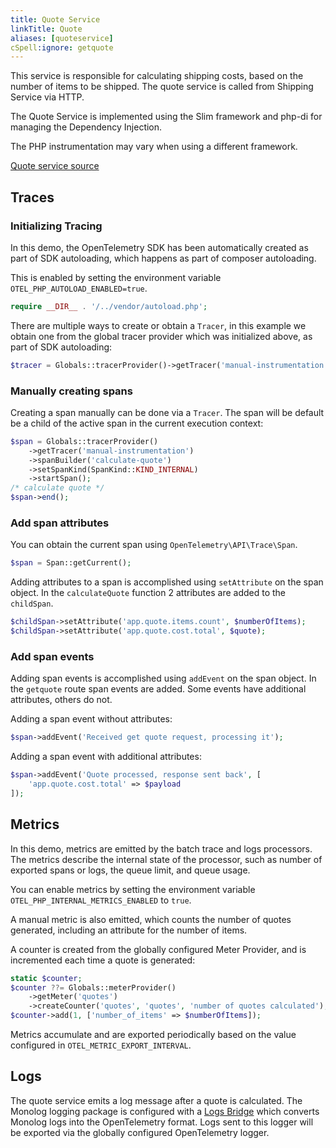 ```yaml
---
title: Quote Service
linkTitle: Quote
aliases: [quoteservice]
cSpell:ignore: getquote
---
```


This service is responsible for calculating shipping costs, based on the number
of items to be shipped. The quote service is called from Shipping Service via
HTTP.

The Quote Service is implemented using the Slim framework and php-di for
managing the Dependency Injection.

The PHP instrumentation may vary when using a different framework.

[Quote service source](https://github.com/open-telemetry/opentelemetry-demo/blob/main/src/quote/)

## Traces

### Initializing Tracing

In this demo, the OpenTelemetry SDK has been automatically created as part of
SDK autoloading, which happens as part of composer autoloading.

This is enabled by setting the environment variable
`OTEL_PHP_AUTOLOAD_ENABLED=true`.

```php
require __DIR__ . '/../vendor/autoload.php';
```

There are multiple ways to create or obtain a `Tracer`, in this example we
obtain one from the global tracer provider which was initialized above, as part
of SDK autoloading:

```php
$tracer = Globals::tracerProvider()->getTracer('manual-instrumentation');
```

### Manually creating spans

Creating a span manually can be done via a `Tracer`. The span will be default be
a child of the active span in the current execution context:

```php
$span = Globals::tracerProvider()
    ->getTracer('manual-instrumentation')
    ->spanBuilder('calculate-quote')
    ->setSpanKind(SpanKind::KIND_INTERNAL)
    ->startSpan();
/* calculate quote */
$span->end();
```

### Add span attributes

You can obtain the current span using `OpenTelemetry\API\Trace\Span`.

```php
$span = Span::getCurrent();
```

Adding attributes to a span is accomplished using `setAttribute` on the span
object. In the `calculateQuote` function 2 attributes are added to the
`childSpan`.

```php
$childSpan->setAttribute('app.quote.items.count', $numberOfItems);
$childSpan->setAttribute('app.quote.cost.total', $quote);
```

### Add span events

Adding span events is accomplished using `addEvent` on the span object. In the
`getquote` route span events are added. Some events have additional attributes,
others do not.

Adding a span event without attributes:

```php
$span->addEvent('Received get quote request, processing it');
```

Adding a span event with additional attributes:

```php
$span->addEvent('Quote processed, response sent back', [
    'app.quote.cost.total' => $payload
]);
```

## Metrics

In this demo, metrics are emitted by the batch trace and logs processors. The
metrics describe the internal state of the processor, such as number of exported
spans or logs, the queue limit, and queue usage.

You can enable metrics by setting the environment variable
`OTEL_PHP_INTERNAL_METRICS_ENABLED` to `true`.

A manual metric is also emitted, which counts the number of quotes generated,
including an attribute for the number of items.

A counter is created from the globally configured Meter Provider, and is
incremented each time a quote is generated:

```php
static $counter;
$counter ??= Globals::meterProvider()
    ->getMeter('quotes')
    ->createCounter('quotes', 'quotes', 'number of quotes calculated');
$counter->add(1, ['number_of_items' => $numberOfItems]);
```

Metrics accumulate and are exported periodically based on the value configured
in `OTEL_METRIC_EXPORT_INTERVAL`.

## Logs

The quote service emits a log message after a quote is calculated. The Monolog
logging package is configured with a
[Logs Bridge](/docs/concepts/signals/logs/#log-appender--bridge) which converts
Monolog logs into the OpenTelemetry format. Logs sent to this logger will be
exported via the globally configured OpenTelemetry logger.
